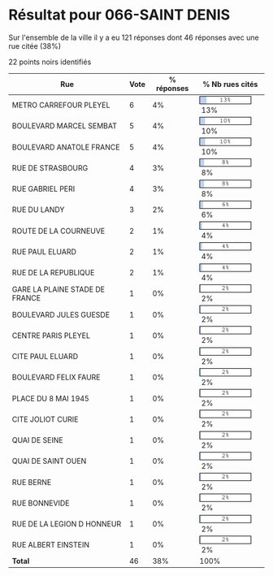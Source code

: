 # Résultat pour 066-SAINT DENIS

Sur l'ensemble de la ville il y a eu 121 réponses dont 46 réponses avec une rue citée (38%)

22 points noirs identifiés

| Rue | Vote | % réponses | % Nb rues cités|
|-----|------|------------|----------------|
| METRO CARREFOUR PLEYEL | 6 | 4% | <img src="../../img/bar_13.gif" />&nbsp;13%|
| BOULEVARD MARCEL SEMBAT | 5 | 4% | <img src="../../img/bar_10.gif" />&nbsp;10%|
| BOULEVARD ANATOLE FRANCE | 5 | 4% | <img src="../../img/bar_10.gif" />&nbsp;10%|
| RUE DE STRASBOURG | 4 | 3% | <img src="../../img/bar_8.gif" />&nbsp;8%|
| RUE GABRIEL PERI | 4 | 3% | <img src="../../img/bar_8.gif" />&nbsp;8%|
| RUE DU LANDY | 3 | 2% | <img src="../../img/bar_6.gif" />&nbsp;6%|
| ROUTE DE LA COURNEUVE | 2 | 1% | <img src="../../img/bar_4.gif" />&nbsp;4%|
| RUE PAUL ELUARD | 2 | 1% | <img src="../../img/bar_4.gif" />&nbsp;4%|
| RUE DE LA REPUBLIQUE | 2 | 1% | <img src="../../img/bar_4.gif" />&nbsp;4%|
| GARE LA PLAINE STADE DE FRANCE | 1 | 0% | <img src="../../img/bar_2.gif" />&nbsp;2%|
| BOULEVARD JULES GUESDE | 1 | 0% | <img src="../../img/bar_2.gif" />&nbsp;2%|
| CENTRE PARIS PLEYEL | 1 | 0% | <img src="../../img/bar_2.gif" />&nbsp;2%|
| CITE PAUL ELUARD | 1 | 0% | <img src="../../img/bar_2.gif" />&nbsp;2%|
| BOULEVARD FELIX FAURE | 1 | 0% | <img src="../../img/bar_2.gif" />&nbsp;2%|
| PLACE DU 8 MAI 1945 | 1 | 0% | <img src="../../img/bar_2.gif" />&nbsp;2%|
| CITE JOLIOT CURIE | 1 | 0% | <img src="../../img/bar_2.gif" />&nbsp;2%|
| QUAI DE SEINE | 1 | 0% | <img src="../../img/bar_2.gif" />&nbsp;2%|
| QUAI DE SAINT OUEN | 1 | 0% | <img src="../../img/bar_2.gif" />&nbsp;2%|
| RUE BERNE | 1 | 0% | <img src="../../img/bar_2.gif" />&nbsp;2%|
| RUE BONNEVIDE | 1 | 0% | <img src="../../img/bar_2.gif" />&nbsp;2%|
| RUE DE LA LEGION D HONNEUR | 1 | 0% | <img src="../../img/bar_2.gif" />&nbsp;2%|
| RUE ALBERT EINSTEIN | 1 | 0% | <img src="../../img/bar_2.gif" />&nbsp;2%|
| **Total** | 46 | 38% | 100%|
